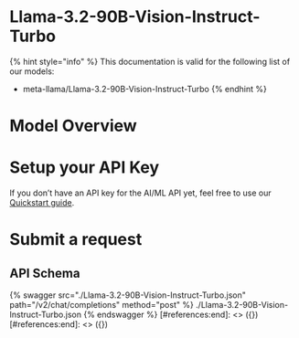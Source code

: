 [#references:start]: <> ({ "template": "openapi" })
[#references:start]: <> ({ "template": "openapi" })
# Llama-3.2-90B-Vision-Instruct-Turbo

{% hint style="info" %}
This documentation is valid for the following list of our models:
* meta-llama/Llama-3.2-90B-Vision-Instruct-Turbo
{% endhint %}

# Model Overview


# Setup your API Key
If you don’t have an API key for the AI/ML API yet, feel free to use our [Quickstart guide](https://docs.aimlapi.com/quickstart/setting-up).

# Submit a request
## API Schema
{% swagger src="./Llama-3.2-90B-Vision-Instruct-Turbo.json" path="/v2/chat/completions" method="post" %}
./Llama-3.2-90B-Vision-Instruct-Turbo.json
{% endswagger %}
[#references:end]: <> ({})
[#references:end]: <> ({})
